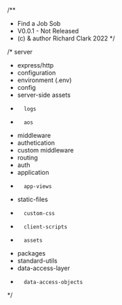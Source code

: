 /**
* Find a Job Sob
* V0.0.1 - Not Released
* (c) & author Richard Clark 2022
*/ 

/* server
- express/http
- configuration
-   environment (.env)
-   config   
-   server-side assets
-       logs
-       aos
- middleware
-   authetication
-   custom middleware
- routing
-   auth
-   application
-       app-views
- static-files
-       custom-css
-       client-scripts
-       assets        
- packages
-   standard-utils
-   data-access-layer
-       data-access-objects
*/
